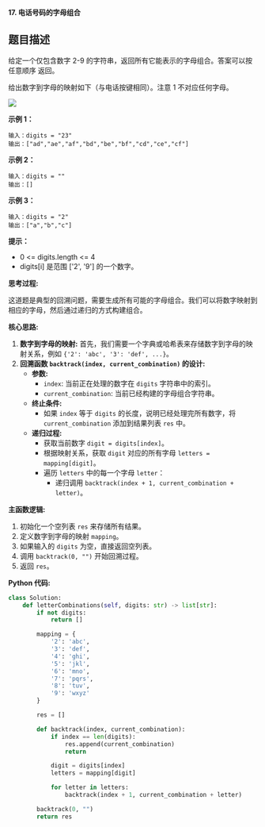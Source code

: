 **17. 电话号码的字母组合**

## 题目描述

给定一个仅包含数字 2-9 的字符串，返回所有它能表示的字母组合。答案可以按 任意顺序 返回。

给出数字到字母的映射如下（与电话按键相同）。注意 1 不对应任何字母。

![](https://assets.leetcode-cn.com/aliyun-lc-upload/uploads/2021/11/09/200px-telephone-keypad2svg.png)

**示例 1：**
```
输入：digits = "23"
输出：["ad","ae","af","bd","be","bf","cd","ce","cf"]
```

**示例 2：**
```
输入：digits = ""
输出：[]
```

**示例 3：**
```
输入：digits = "2"
输出：["a","b","c"]
```

**提示：**
- 0 <= digits.length <= 4
- digits[i] 是范围 ['2', '9'] 的一个数字。



**思考过程:**

这道题是典型的回溯问题，需要生成所有可能的字母组合。我们可以将数字映射到相应的字母，然后通过递归的方式构建组合。

**核心思路:**

1.  **数字到字母的映射:** 首先，我们需要一个字典或哈希表来存储数字到字母的映射关系，例如 `{'2': 'abc', '3': 'def', ...}`。
2.  **回溯函数 `backtrack(index, current_combination)` 的设计:**
    -   **参数:**
        -   `index`: 当前正在处理的数字在 `digits` 字符串中的索引。
        -   `current_combination`: 当前已经构建的字母组合字符串。
    -   **终止条件:**
        -   如果 `index` 等于 `digits` 的长度，说明已经处理完所有数字，将 `current_combination` 添加到结果列表 `res` 中。
    -   **递归过程:**
        -   获取当前数字 `digit = digits[index]`。
        -   根据映射关系，获取 `digit` 对应的所有字母 `letters = mapping[digit]`。
        -   遍历 `letters` 中的每一个字母 `letter`：
            -   递归调用 `backtrack(index + 1, current_combination + letter)`。

**主函数逻辑:**

1.  初始化一个空列表 `res` 来存储所有结果。
2.  定义数字到字母的映射 `mapping`。
3.  如果输入的 `digits` 为空，直接返回空列表。
4.  调用 `backtrack(0, "")` 开始回溯过程。
5.  返回 `res`。

**Python 代码:**

```python
class Solution:
    def letterCombinations(self, digits: str) -> list[str]:
        if not digits:
            return []

        mapping = {
            '2': 'abc',
            '3': 'def',
            '4': 'ghi',
            '5': 'jkl',
            '6': 'mno',
            '7': 'pqrs',
            '8': 'tuv',
            '9': 'wxyz'
        }

        res = []

        def backtrack(index, current_combination):
            if index == len(digits):
                res.append(current_combination)
                return

            digit = digits[index]
            letters = mapping[digit]

            for letter in letters:
                backtrack(index + 1, current_combination + letter)

        backtrack(0, "")
        return res
```